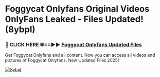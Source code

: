 # Foggycat Onlyfans Original Videos 0nlyFans Leaked - Files Updated! (8ybpl)

<h3>🔴 CLICK HERE 🌐==►► <a href="https://tinyurl.com/2m67pmp6" rel="nofollow">Foggycat Onlyfans Updated Files</a></h3>

Get Foggycat Onlyfans and all content. Now you can access all videos and pictures of Foggycat Onlyfans. New Updated Files 2025!

[![8ybpl](https://i.imgur.com/H4QAA4z.gif)](https://tinyurl.com/2m67pmp6)